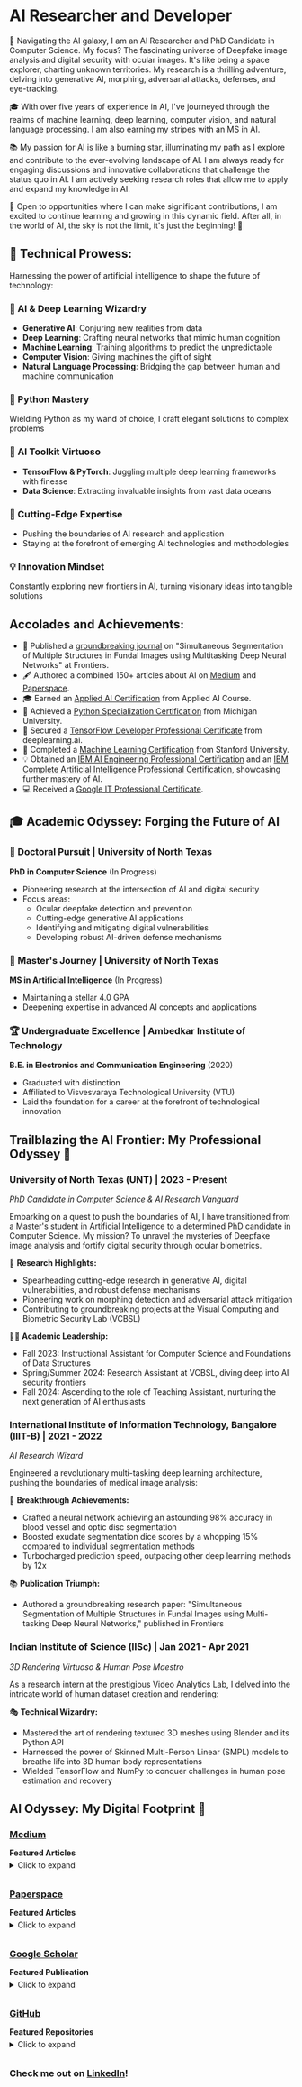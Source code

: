 # AI Researcher and Developer

🔭 Navigating the AI galaxy, I am an AI Researcher and PhD Candidate in Computer Science. My focus? The fascinating universe of Deepfake image analysis and digital security with ocular images. It's like being a space explorer, charting unknown territories. My research is a thrilling adventure, delving into generative AI, morphing, adversarial attacks, defenses, and eye-tracking.

🎓 With over five years of experience in AI, I've journeyed through the realms of machine learning, deep learning, computer vision, and natural language processing. I am also earning my stripes with an MS in AI.

📚 My passion for AI is like a burning star, illuminating my path as I explore and contribute to the ever-evolving landscape of AI. I am always ready for engaging discussions and innovative collaborations that challenge the status quo in AI. I am actively seeking research roles that allow me to apply and expand my knowledge in AI.

🚀 Open to opportunities where I can make significant contributions, I am excited to continue learning and growing in this dynamic field. After all, in the world of AI, the sky is not the limit, it's just the beginning! 🌟

## 🧠 Technical Prowess:

Harnessing the power of artificial intelligence to shape the future of technology:

### 🔮 AI & Deep Learning Wizardry
- **Generative AI**: Conjuring new realities from data
- **Deep Learning**: Crafting neural networks that mimic human cognition
- **Machine Learning**: Training algorithms to predict the unpredictable
- **Computer Vision**: Giving machines the gift of sight
- **Natural Language Processing**: Bridging the gap between human and machine communication

### 🐍 Python Mastery
Wielding Python as my wand of choice, I craft elegant solutions to complex problems

### 🧰 AI Toolkit Virtuoso
- **TensorFlow & PyTorch**: Juggling multiple deep learning frameworks with finesse
- **Data Science**: Extracting invaluable insights from vast data oceans

### 🚀 Cutting-Edge Expertise
- Pushing the boundaries of AI research and application
- Staying at the forefront of emerging AI technologies and methodologies

### 💡 Innovation Mindset
Constantly exploring new frontiers in AI, turning visionary ideas into tangible solutions

## Accolades and Achievements:

- 📖 Published a [groundbreaking journal](https://www.frontiersin.org/articles/10.3389/frsip.2022.936875/full) on "Simultaneous Segmentation of Multiple Structures in Fundal Images using Multitasking Deep Neural Networks" at Frontiers.
- 🖋️ Authored a combined 150+ articles about AI on [Medium](https://bharath-k1297.medium.com/) and [Paperspace](https://blog.paperspace.com/author/bharath/).
- 🎓 Earned an [Applied AI Certification](https://www.appliedaicourse.com/certificate/b55d59d420) from Applied AI Course.
- 🐍 Achieved a [Python Specialization Certification](https://coursera.org/share/668162a336055b8c2b6a59435bff7beb) from Michigan University.
- 🧠 Secured a [TensorFlow Developer Professional Certificate](https://coursera.org/share/6e1360edeea651de16987904fcfd6d4c) from deeplearning.ai.
- 🤖 Completed a [Machine Learning Certification](https://coursera.org/share/bdb40085d29546a59653515be5177b68) from Stanford University.
- 💡 Obtained an [IBM AI Engineering Professional Certification](https://www.coursera.org/account/accomplishments/specialization/certificate/5STC5ZA53PJ3) and an [IBM Complete Artificial Intelligence Professional Certification](https://www.coursera.org/account/accomplishments/specialization/certificate/5STC5ZA53PJ3), showcasing further mastery of AI.
- 💻 Received a [Google IT Professional Certificate](https://coursera.org/share/79b338cededdc0b13a61cf87dfe33cf7).

## 🎓 Academic Odyssey: Forging the Future of AI

### 🔬 Doctoral Pursuit | University of North Texas
**PhD in Computer Science** (In Progress)
- Pioneering research at the intersection of AI and digital security
- Focus areas:
  - Ocular deepfake detection and prevention
  - Cutting-edge generative AI applications
  - Identifying and mitigating digital vulnerabilities
  - Developing robust AI-driven defense mechanisms

### 🧠 Master's Journey | University of North Texas
**MS in Artificial Intelligence** (In Progress)
- Maintaining a stellar 4.0 GPA
- Deepening expertise in advanced AI concepts and applications

### 🏆 Undergraduate Excellence | Ambedkar Institute of Technology
**B.E. in Electronics and Communication Engineering** (2020)
- Graduated with distinction
- Affiliated to Visvesvaraya Technological University (VTU)
- Laid the foundation for a career at the forefront of technological innovation

## Trailblazing the AI Frontier: My Professional Odyssey 🚀

### University of North Texas (UNT) | 2023 - Present
*PhD Candidate in Computer Science & AI Research Vanguard*

Embarking on a quest to push the boundaries of AI, I have transitioned from a Master's student in Artificial Intelligence to a determined PhD candidate in Computer Science. My mission? To unravel the mysteries of Deepfake image analysis and fortify digital security through ocular biometrics.

🔬 **Research Highlights:**
- Spearheading cutting-edge research in generative AI, digital vulnerabilities, and robust defense mechanisms
- Pioneering work on morphing detection and adversarial attack mitigation
- Contributing to groundbreaking projects at the Visual Computing and Biometric Security Lab (VCBSL)

👨‍🏫 **Academic Leadership:**
- Fall 2023: Instructional Assistant for Computer Science and Foundations of Data Structures
- Spring/Summer 2024: Research Assistant at VCBSL, diving deep into AI security frontiers
- Fall 2024: Ascending to the role of Teaching Assistant, nurturing the next generation of AI enthusiasts

### International Institute of Information Technology, Bangalore (IIIT-B) | 2021 - 2022
*AI Research Wizard*

Engineered a revolutionary multi-tasking deep learning architecture, pushing the boundaries of medical image analysis:

🧠 **Breakthrough Achievements:**
- Crafted a neural network achieving an astounding 98% accuracy in blood vessel and optic disc segmentation
- Boosted exudate segmentation dice scores by a whopping 15% compared to individual segmentation methods
- Turbocharged prediction speed, outpacing other deep learning methods by 12x

📚 **Publication Triumph:**
- Authored a groundbreaking research paper: "Simultaneous Segmentation of Multiple Structures in Fundal Images using Multi-tasking Deep Neural Networks," published in Frontiers

### Indian Institute of Science (IISc) | Jan 2021 - Apr 2021
*3D Rendering Virtuoso & Human Pose Maestro*

As a research intern at the prestigious Video Analytics Lab, I delved into the intricate world of human dataset creation and rendering:

🎭 **Technical Wizardry:**
- Mastered the art of rendering textured 3D meshes using Blender and its Python API
- Harnessed the power of Skinned Multi-Person Linear (SMPL) models to breathe life into 3D human body representations
- Wielded TensorFlow and NumPy to conquer challenges in human pose estimation and recovery

<style>
  .section-header {
    margin-bottom: 5px;
  }
  .featured-title {
    margin-bottom: 5px;
  }
  details {
    margin-bottom: 20px;
  }
  summary {
    margin-bottom: 10px;
  }
</style>

<h2>AI Odyssey: My Digital Footprint 🚀</h2>

<h3 class="section-header"><a href="https://bharath-k1297.medium.com/">Medium</a></h3>
<p class="featured-title"><strong>Featured Articles</strong></p>
<details>
<summary>Click to expand</summary>
<ul>
<li><a href="https://medium.com/p/48b9fe0a17bf">Next Word Prediction with NLP and Deep Learning</a></li>
<li><a href="https://medium.com/p/3e83d1351a8">Best PC Builds For Deep Learning In Every Budget Ranges</a></li>
<li>Human Emotion and Gesture Detector Using Deep Learning: <a href="https://medium.com/p/d0023008d0eb">Part-1</a> and <a href="https://medium.com/p/471724f7a023">Part-2</a></li>
</ul>
</details>

<h3 class="section-header"><a href="https://blog.paperspace.com/author/bharath/">Paperspace</a></h3>
<p class="featured-title"><strong>Featured Articles</strong></p>
<details>
<summary>Click to expand</summary>
<ol>
<li><a href="https://blog.paperspace.com/nlp-machine-translation-with-keras/">Machine Translation With Sequence To Sequence Models And Dot Attention Mechanism</a></li>
<li><a href="https://blog.paperspace.com/image-captioning-with-tensorflow/">Image Captioning With TensorFlow And Keras</a></li>
<li><a href="https://blog.paperspace.com/face-generation-with-dcgans/">Face Generation with GANs</a></li>
<li><a href="https://blog.paperspace.com/super-resolution-generative-adversarial-networks/">SRGAN: Super Resolution Generative Adversarial Networks</a></li>
<li><a href="https://blog.paperspace.com/projects-with-reinforcement-learning/">Projects With Reinforcement Learning</a></li>
</ol>
</details>

<h3 class="section-header"><a href="https://scholar.google.com/citations?user=Dufrp4gAAAAJ&hl=en">Google Scholar</a></h3>
<p class="featured-title"><strong>Featured Publication</strong></p>
<details>
<summary>Click to expand</summary>
<ol>
<li><a href="https://scholar.google.com/citations?view_op=view_citation&hl=en&user=Dufrp4gAAAAJ&citation_for_view=Dufrp4gAAAAJ:u5HHmVD_uO8C">Simultaneous segmentation of multiple structures in fundal images using multi-tasking deep neural networks</a></li>
</ol>
</details>

<h3 class="section-header"><a href="https://github.com/Bharath-K3">GitHub</a></h3>
<p class="featured-title"><strong>Featured Repositories</strong></p>
<details>
<summary>Click to expand</summary>
<ol>
<li><a href="https://github.com/Bharath-K3/Next-Word-Prediction-with-NLP-and-Deep-Learning">Next-Word-Prediction-with-NLP-and-Deep-Learning</a></li>
<li><a href="https://github.com/Bharath-K3/Smart-Face-Lock-System">Smart-Face-Lock-System</a></li>
<li><a href="https://github.com/Bharath-K3/Human-Emotion-and-Gesture-Detector">Human-Emotion-and-Gesture-Detector</a></li>
<li><a href="https://github.com/Bharath-K3/Innovative-Chatbot-using-1-Dimensional-Convolutional-Layers">Innovative-Chatbot-using-1-Dimensional-Convolutional-Layers</a></li>
<li><a href="https://github.com/Bharath-K3/AI-Voice-Assistant">AI-Voice-Assistant</a></li>
</ol>
</details>

<h3>Check me out on <a href="https://www.linkedin.com/in/bharath-k33">LinkedIn</a>!</h3>
